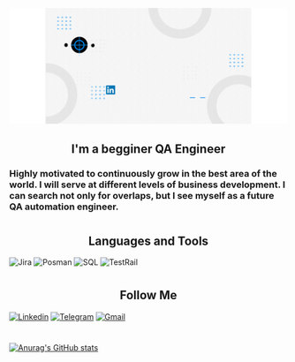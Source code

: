 ![Header](https://github.com/Egyri/Egyri/blob/main/assets/header.gif.gif)

## <center>I'm a begginer QA Engineer</center>
### Highly motivated to continuously grow in the best area of the world. I will serve at different levels of business development. I can search not only for overlaps, but I see myself as a future QA automation engineer.
#

## <center>Languages and Tools</center>
![Jira](https://img.shields.io/badge/-Jira-121212?style=for-the-badge&logo=jira&logoColor=2684FF)
![Posman](https://img.shields.io/badge/-Postman-121212?style=for-the-badge&logo=postman&logoColor=FF6C37)
![SQL](https://img.shields.io/badge/-SQL-121212?style=for-the-badge&logo=mysql&logoColor=007979)
![TestRail](https://img.shields.io/badge/-TestRail-121212?style=for-the-badge&logo=testrail&logoColor=007979)
#
## <center> Follow Me </center>
[![Linkedin](https://img.shields.io/badge/-Linkedin-121212?style=for-the-badge&logo=linkedin&logoColor=007979)](https://www.linkedin.com/in/egor-ovseannicov/)
[![Telegram](https://img.shields.io/badge/-Telegram-121212?style=for-the-badge&logo=telegram&logoColor=007979)](https://t.me/Egyri)
<a href="mailto:egyri89@gmail.com">![Gmail](https://img.shields.io/badge/-Email-121212?style=for-the-badge&logo=gmail&logoColor=D03F36)</a>
#
[![Anurag's GitHub stats](https://github-readme-stats.vercel.app/api?username=egyri&show_icons=true=true&theme=flag-india)](https://github.com/anuraghazra/github-readme-stats)